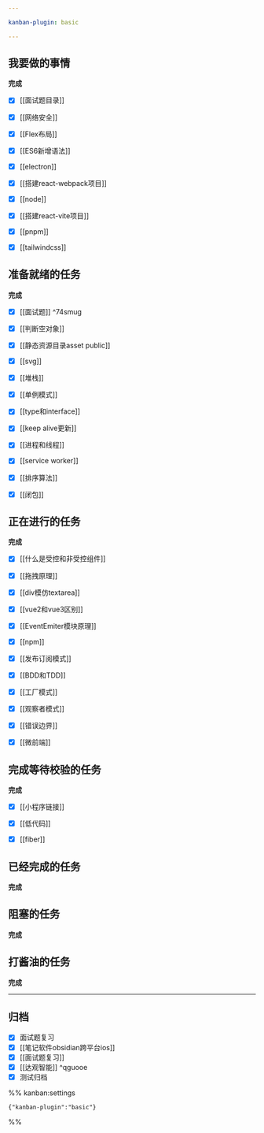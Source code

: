 ```yaml
---

kanban-plugin: basic

---
```


## 我要做的事情

**完成**
- [x] [[面试题目录]]
- [x] [[网络安全]]
- [x] [[Flex布局]]
- [x] [[ES6新增语法]]
- [x] [[electron]]
- [x] [[搭建react-webpack项目]]
- [x] [[node]]
- [x] [[搭建react-vite项目]]
- [x] [[pnpm]]
- [x] [[tailwindcss]]


## 准备就绪的任务

**完成**
- [x] [[面试题]] ^74smug
- [x] [[判断空对象]]
- [x] [[静态资源目录asset public]]
- [x] [[svg]]
- [x] [[堆栈]]
- [x] [[单例模式]]
- [x] [[type和interface]]
- [x] [[keep alive更新]]
- [x] [[进程和线程]]
- [x] [[service worker]]
- [x] [[排序算法]]
- [x] [[闭包]]


## 正在进行的任务

**完成**
- [x] [[什么是受控和非受控组件]]
- [x] [[拖拽原理]]
- [x] [[div模仿textarea]]
- [x] [[vue2和vue3区别]]
- [x] [[EventEmiter模块原理]]
- [x] [[npm]]
- [x] [[发布订阅模式]]
- [x] [[BDD和TDD]]
- [x] [[工厂模式]]
- [x] [[观察者模式]]
- [x] [[错误边界]]
- [x] [[微前端]]


## 完成等待校验的任务

**完成**
- [x] [[小程序链接]]
- [x] [[低代码]]
- [x] [[fiber]]


## 已经完成的任务

**完成**


## 阻塞的任务

**完成**


## 打酱油的任务

**完成**


***

## 归档

- [x] 面试题复习
- [x] [[笔记软件obsidian跨平台ios]]
- [x] [[面试题复习]]
- [x] [[达观智能]] ^qguooe
- [x] 测试归档

%% kanban:settings
```
{"kanban-plugin":"basic"}
```
%%